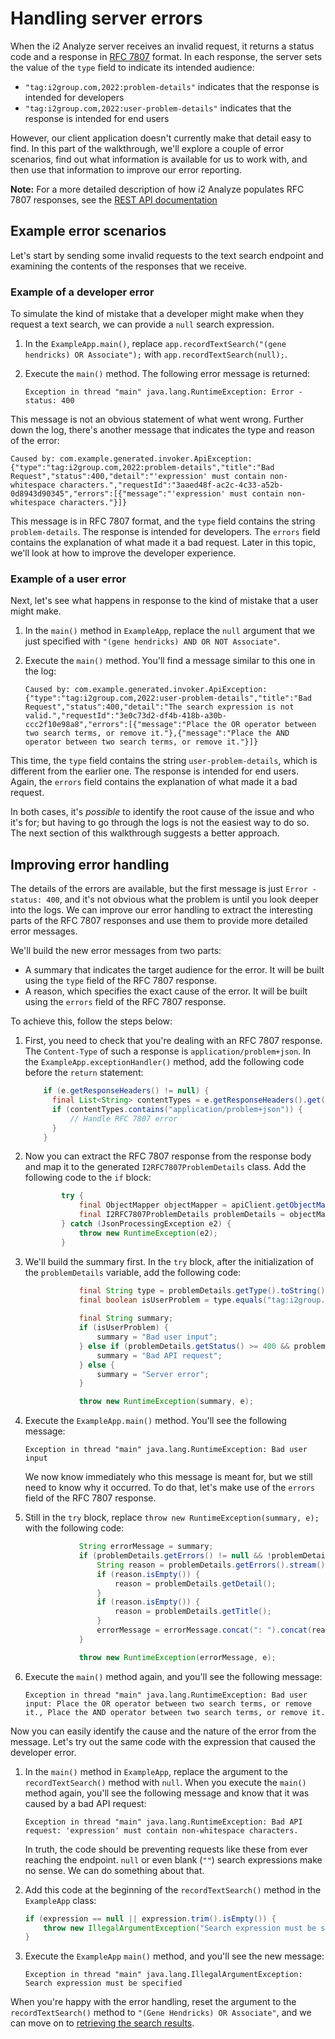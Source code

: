 # Handling server errors

When the i2 Analyze server receives an invalid request, it returns a status code and a response in [RFC 7807](https://www.rfc-editor.org/rfc/rfc7807.html) format. In each response, the server sets the value of the `type` field to indicate its intended audience:

- `"tag:i2group.com,2022:problem-details"` indicates that the response is intended for developers
- `"tag:i2group.com,2022:user-problem-details"` indicates that the response is intended for end users

However, our client application doesn't currently make that detail easy to find. In this part of the walkthrough, we'll explore a couple of error scenarios, find out what information is available for us to work with, and then use that information to improve our error reporting.

**Note:** For a more detailed description of how i2 Analyze populates RFC 7807 responses, see the [REST API documentation](https://docs.i2group.com/analyze/public-rest-api.html#cmp--schemas-i2rfc7807problemdetails)

## Example error scenarios

Let's start by sending some invalid requests to the text search endpoint and examining the contents of the responses that we receive.

### Example of a developer error

To simulate the kind of mistake that a developer might make when they request a text search, we can provide a `null` search expression.

1. In the `ExampleApp.main()`, replace `app.recordTextSearch("(gene hendricks) OR Associate");` with `app.recordTextSearch(null);`.

1. Execute the `main()` method.
   The following error message is returned:

   ```
   Exception in thread "main" java.lang.RuntimeException: Error - status: 400
   ```

This message is not an obvious statement of what went wrong.
Further down the log, there's another message that indicates the type and reason of the error:

```
Caused by: com.example.generated.invoker.ApiException: {"type":"tag:i2group.com,2022:problem-details","title":"Bad Request","status":400,"detail":"'expression' must contain non-whitespace characters.","requestId":"3aaed48f-ac2c-4c33-a52b-0d8943d90345","errors":[{"message":"'expression' must contain non-whitespace characters."}]}
```

This message is in RFC 7807 format, and the `type` field contains the string `problem-details`.
The response is intended for developers.
The `errors` field contains the explanation of what made it a bad request.
Later in this topic, we'll look at how to improve the developer experience.

### Example of a user error

Next, let's see what happens in response to the kind of mistake that a user might make.

1. In the `main()` method in `ExampleApp`, replace the `null` argument that we just specified with `"(gene hendricks) AND OR NOT Associate"`.

1. Execute the `main()` method.
   You'll find a message similar to this one in the log:

   ```
   Caused by: com.example.generated.invoker.ApiException: {"type":"tag:i2group.com,2022:user-problem-details","title":"Bad Request","status":400,"detail":"The search expression is not valid.","requestId":"3e0c73d2-df4b-418b-a30b-ccc2f10e98a8","errors":[{"message":"Place the OR operator between two search terms, or remove it."},{"message":"Place the AND operator between two search terms, or remove it."}]}
   ```

This time, the `type` field contains the string `user-problem-details`, which is different from the earlier one.
The response is intended for end users.
Again, the `errors` field contains the explanation of what made it a bad request.

In both cases, it's _possible_ to identify the root cause of the issue and who it's for; but having to go through the logs is not the easiest way to do so.
The next section of this walkthrough suggests a better approach.

## Improving error handling

The details of the errors are available, but the first message is just `Error - status: 400`, and it's not obvious what the problem is until you look deeper into the logs.
We can improve our error handling to extract the interesting parts of the RFC 7807 responses and use them to provide more detailed error messages. 

We'll build the new error messages from two parts:

- A summary that indicates the target audience for the error. It will be built using the `type` field of the RFC 7807 response.
- A reason, which specifies the exact cause of the error. It will be built using the `errors` field of the RFC 7807 response.

To achieve this, follow the steps below:

1. First, you need to check that you're dealing with an RFC 7807 response.
   The `Content-Type` of such a response is `application/problem+json`.
   In the `ExampleApp.exceptionHandler()` method, add the following code before the `return` statement:

   ```java
       if (e.getResponseHeaders() != null) {
         final List<String> contentTypes = e.getResponseHeaders().get("Content-Type");
         if (contentTypes.contains("application/problem+json")) {
             // Handle RFC 7807 error
         }
       }
   ```

1. Now you can extract the RFC 7807 response from the response body and map it to the generated `I2RFC7807ProblemDetails` class.
   Add the following code to the `if` block:

   ```java
           try {
               final ObjectMapper objectMapper = apiClient.getObjectMapper();
               final I2RFC7807ProblemDetails problemDetails = objectMapper.readValue(e.getResponseBody(), I2RFC7807ProblemDetails.class);
           } catch (JsonProcessingException e2) {
               throw new RuntimeException(e2);
           }
   ```

1. We'll build the summary first.
   In the `try` block, after the initialization of the `problemDetails` variable, add the following code:
 
   ```java
               final String type = problemDetails.getType().toString();
               final boolean isUserProblem = type.equals("tag:i2group.com,2022:user-problem-details");
                
               final String summary;
               if (isUserProblem) {
                   summary = "Bad user input";
               } else if (problemDetails.getStatus() >= 400 && problemDetails.getStatus() < 500) {
                   summary = "Bad API request";
               } else {
                   summary = "Server error";
               }
   
               throw new RuntimeException(summary, e);
   ```

1. Execute the `ExampleApp.main()` method.
   You'll see the following message:

   ```
   Exception in thread "main" java.lang.RuntimeException: Bad user input
   ```

   We now know immediately who this message is meant for, but we still need to know why it occurred.
   To do that, let's make use of the `errors` field of the RFC 7807 response.

1. Still in the `try` block, replace `throw new RuntimeException(summary, e);` with the following code:

   ```java
               String errorMessage = summary;
               if (problemDetails.getErrors() != null && !problemDetails.getErrors().isEmpty()) {
                   String reason = problemDetails.getErrors().stream().map(RFC7807ErrorDescription::getMessage).filter(Objects::nonNull).collect(Collectors.joining(", "));
                   if (reason.isEmpty()) {
                       reason = problemDetails.getDetail();
                   }
                   if (reason.isEmpty()) {
                       reason = problemDetails.getTitle();
                   }
                   errorMessage = errorMessage.concat(": ").concat(reason);
               }

               throw new RuntimeException(errorMessage, e);
   ```

1. Execute the `main()` method again, and you'll see the following message:

   ```
   Exception in thread "main" java.lang.RuntimeException: Bad user input: Place the OR operator between two search terms, or remove it., Place the AND operator between two search terms, or remove it.
   ```

Now you can easily identify the cause and the nature of the error from the message. Let's try out the same code with the expression that caused the developer error.

1. In the `main()` method in `ExampleApp`, replace the argument to the `recordTextSearch()` method with `null`.
   When you execute the `main()` method again, you'll see the following message and know that it was caused by a bad API request:

   ```
   Exception in thread "main" java.lang.RuntimeException: Bad API request: 'expression' must contain non-whitespace characters.
   ```

   In truth, the code should be preventing requests like these from ever reaching the endpoint.
   `null` or even blank (`""`) search expressions make no sense. We can do something about that.

1. Add this code at the beginning of the `recordTextSearch()` method in the `ExampleApp` class:

   ```java
   if (expression == null || expression.trim().isEmpty()) {
       throw new IllegalArgumentException("Search expression must be specified");
   }
   ```

1. Execute the `ExampleApp` `main()` method, and you'll see the new message:

   ```
   Exception in thread "main" java.lang.IllegalArgumentException: Search expression must be specified
   ```

When you're happy with the error handling, reset the argument to the `recordTextSearch()` method to `"(Gene Hendricks) OR Associate"`, and we can move on to [retrieving the search results](result-paging.md).
